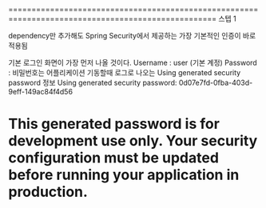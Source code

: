 ===================================================================================================
스텝 1

dependency만 추가해도 Spring Security에서 제공하는 가장 기본적인 인증이 바로 적용됨

기본 로그인 화면이 가장 먼저 나올 것이다.
Username : user (기본 계정)
Password : 비밀번호는 어플리케이션 기동할때 로그로 나오는 Using generated security password 정보
Using generated security password: 0d07e7fd-0fba-403d-9eff-149ac84f4d56

This generated password is for development use only. Your security configuration must be updated before running your application in production.
==================================================================================





